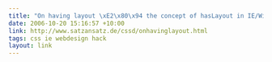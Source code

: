 ```yaml
---
title: "On having layout \xE2\x80\x94 the concept of hasLayout in IE/Win"
date: 2006-10-20 15:16:57 +10:00
link: http://www.satzansatz.de/cssd/onhavinglayout.html
tags: css ie webdesign hack
layout: link
---
```

